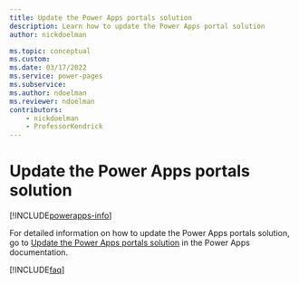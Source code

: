 ```yaml
---
title: Update the Power Apps portals solution
description: Learn how to update the Power Apps portal solution
author: nickdoelman

ms.topic: conceptual
ms.custom: 
ms.date: 03/17/2022
ms.service: power-pages
ms.subservice: 
ms.author: ndoelman
ms.reviewer: ndoelman
contributors:
    - nickdoelman
    - ProfessorKendrick
---
```


# Update the Power Apps portals solution


[!INCLUDE[powerapps-info](../includes/cc-powerapps-info.md)]

For detailed information on how to update the Power Apps portals solution, go to [Update the Power Apps portals solution](/powerapps/maker/portals/admin/update-portal-solution) in the Power Apps documentation.

[!INCLUDE[faq](../includes/cc-faqs.md)]